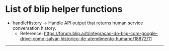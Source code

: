 <h1>List of blip helper functions</h1>


- handleHistory -> Handle API output that returns human service conversation history.
    - Reference: https://forum.blip.ai/t/integracao-do-blip-com-google-drive-como-salvar-historico-de-atendimento-humano/18872/11
<hr/>